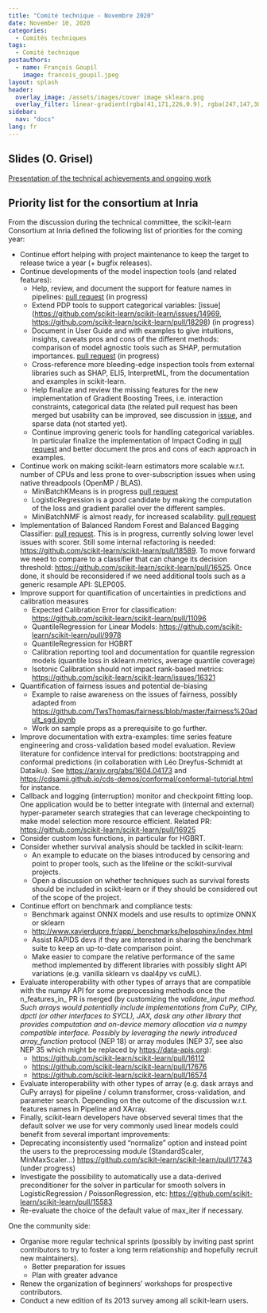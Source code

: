 ```yaml
---
title: "Comité technique - Novembre 2020"
date: November 10, 2020
categories:
  - Comités techniques
tags:
  - Comité technique
postauthors:
  - name: François Goupil
    image: francois_goupil.jpeg 
layout: splash
header:
  overlay_image: /assets/images/cover image sklearn.png
  overlay_filter: linear-gradient(rgba(41,171,226,0.9), rgba(247,147,30,0.9))
sidebar:
  nav: "docs"
lang: fr
---
```


## Slides (O. Grisel)
[Presentation of the technical achievements and ongoing work](https://docs.google.com/presentation/d/1MNTJpUoJANI6G0u6dyW7SY0Gjzccq3qCia9eYqRqqd8/edit#slide=id.p) 

## Priority list for the consortium at Inria

From the discussion during the technical committee, the scikit-learn Consortium at Inria defined the following list of priorities for the coming year:

- Continue effort helping with project maintenance to keep the target to release twice a year (+ bugfix releases).
- Continue developments of the model inspection tools (and related features):
    - Help, review, and document the support for feature names in pipelines: [pull request](https://github.com/scikit-learn/scikit-learn/pull/18444) (in progress)
    - Extend PDP tools to support categorical variables: [issue](https://github.com/scikit-learn/scikit-learn/issues/14969, https://github.com/scikit-learn/scikit-learn/pull/18298) (in progress)
    - Document in User Guide and with examples to give intuitions, insights, caveats pros and cons of the different methods: comparison of model agnostic tools such as SHAP, permutation importances. [pull request](https://github.com/scikit-learn/scikit-learn/pull/18139) (in progress)
    - Cross-reference more bleeding-edge inspection tools from external libraries such as SHAP, ELI5, InterpretML, from the documentation and examples in scikit-learn.
    - Help finalize and review the missing features for the new implementation of Gradient Boosting Trees, i.e. interaction constraints, categorical data (the related pull request has been merged but usability can be improved, see discussion in [issue](https://github.com/scikit-learn/scikit-learn/issues/18894), and sparse data (not started yet).
    - Continue improving generic tools for handling categorical variables. In particular finalize the implementation of Impact Coding in [pull request](ttps://github.com/scikit-learn/scikit-learn/pull/17323) and better document the pros and cons of each approach in examples.
- Continue work on making scikit-learn estimators more scalable w.r.t. number of CPUs and less prone to over-subscription issues when using native threadpools (OpenMP / BLAS).
    - MiniBatchKMeans is in progress [pull request](https://github.com/scikit-learn/scikit-learn/pull/17622)
    - LogisticRegression is a good candidate by making the computation of the loss and gradient parallel over the different samples.
    - MiniBatchNMF is almost ready, for increased scalability. [pull request](https://github.com/scikit-learn/scikit-learn/pull/16948)
- Implementation of Balanced Random Forest and Balanced Bagging Classifier: [pull request](https://github.com/scikit-learn/scikit-learn/pull/13227). This is in progress, currently solving lower level issues with scorer. Still some internal refactoring is needed: https://github.com/scikit-learn/scikit-learn/pull/18589. To move forward we need to compare to a classifier that can change its decision threshold: https://github.com/scikit-learn/scikit-learn/pull/16525. Once done, it should be reconsidered if we need additional tools such as a generic resample API: SLEP005.
- Improve support for quantification of uncertainties in predictions and calibration measures
    - Expected Calibration Error for classification: https://github.com/scikit-learn/scikit-learn/pull/11096
    - QuantileRegression for Linear Models: https://github.com/scikit-learn/scikit-learn/pull/9978
    - QuantileRegression for HGBRT
    - Calibration reporting tool and documentation for quantile regression models (quantile loss in sklearn.metrics, average quantile coverage)
    - Isotonic Calibration should not impact rank-based metrics: https://github.com/scikit-learn/scikit-learn/issues/16321
- Quantification of fairness issues and potential de-biasing
    - Example to raise awareness on the issues of fairness, possibly adapted from https://github.com/TwsThomas/fairness/blob/master/fairness%20adult_sgd.ipynb
    - Work on sample props as a prerequisite to go further.
- Improve documentation with extra-examples: time series feature engineering and cross-validation based model evaluation.
Review literature for confidence interval for predictions: bootstrapping and conformal predictions (in collaboration with Léo Dreyfus-Schmidt at Dataiku). See https://arxiv.org/abs/1604.04173 and https://cdsamii.github.io/cds-demos/conformal/conformal-tutorial.html for instance.
- Callback and logging (interruption) monitor and checkpoint fitting loop. One application would be to better integrate with (internal and external) hyper-parameter search strategies that can leverage checkpointing to make model selection more resource efficient. Related PR: https://github.com/scikit-learn/scikit-learn/pull/16925
- Consider custom loss functions, in particular for HGBRT.
- Consider whether survival analysis should be tackled in scikit-learn:
    - An example to educate on the biases introduced by censoring and point to proper tools, such as the lifeline or the scikit-survival projects.
    - Open a discussion on whether techniques such as survival forests should be included in scikit-learn or if they should be considered out of the scope of the project.
- Continue effort on benchmark and compliance tests:
    - Benchmark against ONNX models and use results to optimize ONNX or sklearn
    - http://www.xavierdupre.fr/app/_benchmarks/helpsphinx/index.html
    - Assist RAPIDS devs if they are interested in sharing the benchmark suite to keep an up-to-date comparison point.
    - Make easier to compare the relative performance of the same method implemented by different libraries with possibly slight API variations (e.g. vanilla sklearn vs daal4py vs cuML).
- Evaluate interoperability with other types of arrays that are compatible with the numpy API for some preprocessing methods once the n_features_in_ PR is merged (by customizing the _validate_input method. Such arrays would potentially include implementations from CuPy, ClPy, dpctl (or other interfaces to SYCL), JAX, dask any other library that provides computation and on-device memory allocation via a numpy compatible interface. Possibly by leveraging the newly introduced _array_function__ protocol (NEP 18) or array modules (NEP 37, see also NEP 35 which might be replaced by https://data-apis.org):
    - https://github.com/scikit-learn/scikit-learn/pull/16112
    - https://github.com/scikit-learn/scikit-learn/pull/17676
    - https://github.com/scikit-learn/scikit-learn/pull/16574
- Evaluate interoperability with other types of array (e.g. dask arrays and CuPy arrays) for pipeline / column transformer, cross-validation, and parameter search. Depending on the outcome of the discussion w.r.t. features names in Pipeline and XArray.
- Finally, scikit-learn developers have observed several times that the default solver we use for very commonly used linear models could benefit from several important improvements:
- Deprecating inconsistently used “normalize” option and instead point the users to the preprocessing module (StandardScaler, MinMaxScaler…)
https://github.com/scikit-learn/scikit-learn/pull/17743 (under progress)
- Investigate the possibility to automatically use a data-derived preconditioner for the solver in particular for smooth solvers in LogisticRegression / PoissonRegression, etc:
https://github.com/scikit-learn/scikit-learn/pull/15583
- Re-evaluate the choice of the default value of max_iter if necessary.

One the community side:

- Organise more regular technical sprints (possibly by inviting past sprint contributors to try to foster a long term relationship and hopefully recruit new maintainers).
    - Better preparation for issues
    - Plan with greater advance
- Renew the organization of beginners’ workshops for prospective contributors.
- Conduct a new edition of its 2013 survey among all scikit-learn users.


 